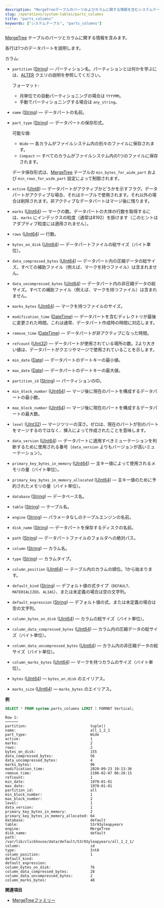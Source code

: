 ```yaml
---
description: "MergeTreeテーブルのパーツおよびカラムに関する情報を含むシステムテーブルです。"
slug: /operations/system-tables/parts_columns
title: "parts_columns"
keywords: ["システムテーブル", "parts_columns"]
---
```


[MergeTree](../../engines/table-engines/mergetree-family/mergetree.md) テーブルのパーツとカラムに関する情報を含みます。

各行は1つのデータパートを説明します。

カラム:

- `partition` ([String](../../sql-reference/data-types/string.md)) — パーティション名。パーティションとは何かを学ぶには、[ALTER](../../sql-reference/statements/alter/index.md#query_language_queries_alter) クエリの説明を参照してください。

    フォーマット:

    - 月単位での自動パーティショニングの場合は `YYYYMM`。
    - 手動でパーティショニングする場合は `any_string`。

- `name` ([String](../../sql-reference/data-types/string.md)) — データパートの名前。

- `part_type` ([String](../../sql-reference/data-types/string.md)) — データパートの保存形式。

    可能な値:

    - `Wide` — 各カラムがファイルシステム内の別々のファイルに保存されます。
    - `Compact` — すべてのカラムがファイルシステム内の1つのファイルに保存されます。

    データ保存形式は、[MergeTree](../../engines/table-engines/mergetree-family/mergetree.md) テーブルの `min_bytes_for_wide_part` および `min_rows_for_wide_part` 設定によって制御されます。

- `active` ([UInt8](../../sql-reference/data-types/int-uint.md)) — データパートがアクティブかどうかを示すフラグ。データパートがアクティブな場合、それはテーブルで使用されます。それ以外の場合は削除されます。非アクティブなデータパートはマージ後に残ります。

- `marks` ([UInt64](../../sql-reference/data-types/int-uint.md)) — マークの数。データパートの大体の行数を取得するには、`marks` にインデックスの粒度（通常は8192）を掛けます（このヒントはアダプティブ粒度には適用されません）。

- `rows` ([UInt64](../../sql-reference/data-types/int-uint.md)) — 行数。

- `bytes_on_disk` ([UInt64](../../sql-reference/data-types/int-uint.md)) — データパートファイルの総サイズ（バイト単位）。

- `data_compressed_bytes` ([UInt64](../../sql-reference/data-types/int-uint.md)) — データパート内の圧縮データの総サイズ。すべての補助ファイル（例えば、マークを持つファイル）は含まれません。

- `data_uncompressed_bytes` ([UInt64](../../sql-reference/data-types/int-uint.md)) — データパート内の非圧縮データの総サイズ。すべての補助ファイル（例えば、マークを持つファイル）は含まれません。

- `marks_bytes` ([UInt64](../../sql-reference/data-types/int-uint.md)) — マークを持つファイルのサイズ。

- `modification_time` ([DateTime](../../sql-reference/data-types/datetime.md)) — データパートを含むディレクトリが最後に変更された時間。これは通常、データパート作成時の時間に対応します。

- `remove_time` ([DateTime](../../sql-reference/data-types/datetime.md)) — データパートが非アクティブになった時間。

- `refcount` ([UInt32](../../sql-reference/data-types/int-uint.md)) — データパートが使用されている場所の数。2より大きい値は、データパートがクエリやマージで使用されていることを示します。

- `min_date` ([Date](../../sql-reference/data-types/date.md)) — データパートのデートキーの最小値。

- `max_date` ([Date](../../sql-reference/data-types/date.md)) — データパートのデートキーの最大値。

- `partition_id` ([String](../../sql-reference/data-types/string.md)) — パーティションのID。

- `min_block_number` ([UInt64](../../sql-reference/data-types/int-uint.md)) — マージ後に現在のパートを構成するデータパートの最小数。

- `max_block_number` ([UInt64](../../sql-reference/data-types/int-uint.md)) — マージ後に現在のパートを構成するデータパートの最大数。

- `level` ([UInt32](../../sql-reference/data-types/int-uint.md)) — マージツリーの深さ。ゼロは、現在のパートが別のパートをマージするのではなく、挿入によって作成されたことを意味します。

- `data_version` ([UInt64](../../sql-reference/data-types/int-uint.md)) — データパートに適用すべきミューテーションを判断するために使用される番号（`data_version` よりもバージョンが高いミューテーション）。

- `primary_key_bytes_in_memory` ([UInt64](../../sql-reference/data-types/int-uint.md)) — 主キー値によって使用されるメモリの量（バイト単位）。

- `primary_key_bytes_in_memory_allocated` ([UInt64](../../sql-reference/data-types/int-uint.md)) — 主キー値のために予約されたメモリの量（バイト単位）。

- `database` ([String](../../sql-reference/data-types/string.md)) — データベース名。

- `table` ([String](../../sql-reference/data-types/string.md)) — テーブル名。

- `engine` ([String](../../sql-reference/data-types/string.md)) — パラメータなしのテーブルエンジンの名前。

- `disk_name` ([String](../../sql-reference/data-types/string.md)) — データパートを保存するディスクの名前。

- `path` ([String](../../sql-reference/data-types/string.md)) — データパートファイルのフォルダへの絶対パス。

- `column` ([String](../../sql-reference/data-types/string.md)) — カラム名。

- `type` ([String](../../sql-reference/data-types/string.md)) — カラムタイプ。

- `column_position` ([UInt64](../../sql-reference/data-types/int-uint.md)) — テーブル内のカラムの順位。1から始まります。

- `default_kind` ([String](../../sql-reference/data-types/string.md)) — デフォルト値の式タイプ（`DEFAULT`、`MATERIALIZED`、`ALIAS`）、または未定義の場合は空の文字列。

- `default_expression` ([String](../../sql-reference/data-types/string.md)) — デフォルト値の式、または未定義の場合は空の文字列。

- `column_bytes_on_disk` ([UInt64](../../sql-reference/data-types/int-uint.md)) — カラムの総サイズ（バイト単位）。

- `column_data_compressed_bytes` ([UInt64](../../sql-reference/data-types/int-uint.md)) — カラム内の圧縮データの総サイズ（バイト単位）。

- `column_data_uncompressed_bytes` ([UInt64](../../sql-reference/data-types/int-uint.md)) — カラム内の非圧縮データの総サイズ（バイト単位）。

- `column_marks_bytes` ([UInt64](../../sql-reference/data-types/int-uint.md)) — マークを持つカラムのサイズ（バイト単位）。

- `bytes` ([UInt64](../../sql-reference/data-types/int-uint.md)) — `bytes_on_disk` のエイリアス。

- `marks_size` ([UInt64](../../sql-reference/data-types/int-uint.md)) — `marks_bytes` のエイリアス。

**例**

``` sql
SELECT * FROM system.parts_columns LIMIT 1 FORMAT Vertical;
```

``` text
Row 1:
──────
partition:                             tuple()
name:                                  all_1_2_1
part_type:                             Wide
active:                                1
marks:                                 2
rows:                                  2
bytes_on_disk:                         155
data_compressed_bytes:                 56
data_uncompressed_bytes:               4
marks_bytes:                           96
modification_time:                     2020-09-23 10:13:36
remove_time:                           2106-02-07 06:28:15
refcount:                              1
min_date:                              1970-01-01
max_date:                              1970-01-01
partition_id:                          all
min_block_number:                      1
max_block_number:                      2
level:                                 1
data_version:                          1
primary_key_bytes_in_memory:           2
primary_key_bytes_in_memory_allocated: 64
database:                              default
table:                                 53r93yleapyears
engine:                                MergeTree
disk_name:                             default
path:                                  /var/lib/clickhouse/data/default/53r93yleapyears/all_1_2_1/
column:                                id
type:                                  Int8
column_position:                       1
default_kind:
default_expression:
column_bytes_on_disk:                  76
column_data_compressed_bytes:          28
column_data_uncompressed_bytes:        2
column_marks_bytes:                    48
```

**関連項目**

- [MergeTreeファミリー](../../engines/table-engines/mergetree-family/mergetree.md)
